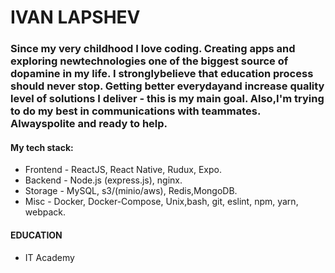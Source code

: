 # IVAN LAPSHEV
### Since my very childhood I love coding. Creating apps and exploring newtechnologies one of the biggest source of dopamine in my life. I stronglybelieve that education process should never stop. Getting better everydayand increase quality level of solutions I deliver - this is my main goal. Also,I'm trying to do my best in communications with teammates. Alwayspolite and ready to help.
#### My tech stack:
 * Frontend - ReactJS, React Native, Rudux, Expo.
 * Backend - Node.js (express.js), nginx.
 * Storage - MySQL, s3/(minio/aws), Redis,MongoDB.
 * Misc - Docker, Docker-Compose, Unix,bash, git, eslint, npm, yarn, webpack.
#### EDUCATION
 * IT Academy